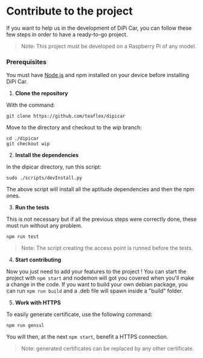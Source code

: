 # Contribute to the project

If you want to help us in the development of DiPi Car, you can follow these few steps in order to have a ready-to-go project.

> Note: This project must be developed on a Raspberry Pi of any model.

### Prerequisites 

You must have [Node.js](https://nodejs.org/) and npm installed on your device before installing DiPi Car.

1. **Clone the repository**

With the command:
```
git clone https://github.com/teaflex/dipicar
```
Move to the directory and checkout to the *wip* branch:
```
cd ./dipicar
git checkout wip
```

2. **Install the dependencies**

In the dipicar directory, run this script:
```
sudo ./scripts/devInstall.py
```
The above script will install all the aptitude dependencies and then the npm ones.

3. **Run the tests**

This is not necessary but if all the previous steps were correctly done, these must run without any problem.
```
npm run test
```
> Note: The script creating the access point is runned before the tests.

4. **Start contributing**

Now you just need to add your features to the project ! You can start the project with `npm start` and nodemon will got you covered when you'll make a change in the code.
If you want to build your own debian package, you can run `npm run build` and a .deb file will spawn inside a "build" folder.

5. **Work with HTTPS**

To easily generate certificate, use the following command:
```
npm run genssl
```
You will then, at the next `npm start`, benefit a HTTPS connection.
> Note: generated certificates can be replaced by any other certificate.
